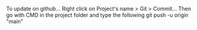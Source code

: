 To update on github...
Right click on Project's name > Git > Commit...
Then go with CMD in the project folder and type the following
git push -u origin "main"